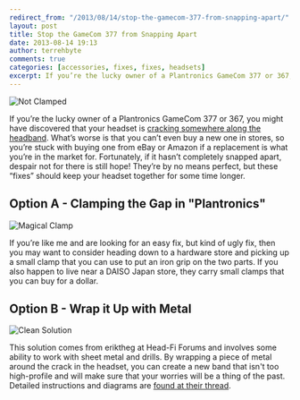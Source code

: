 ```yaml
---
redirect_from: "/2013/08/14/stop-the-gamecom-377-from-snapping-apart/"
layout: post
title: Stop the GameCom 377 from Snapping Apart
date: 2013-08-14 19:13
author: terrehbyte
comments: true
categories: [accessories, fixes, fixes, headsets]
excerpt: If you’re the lucky owner of a Plantronics GameCom 377 or 367, you might have discovered that your headset is cracking somewhere along the headband.
---
```

![Not Clamped](http://terrehbyte.files.wordpress.com/2013/08/not-clamped.png)

If you’re the lucky owner of a Plantronics GameCom 377 or 367, you might have
discovered that your headset is [cracking somewhere along the
headband](http://soundingboard.plantronics.com/thread/17648). What’s worse is
that you can’t even buy a new one in stores, so you’re stuck with buying one
from eBay or Amazon if a replacement is what you’re in the market for.
Fortunately, if it hasn’t completely snapped apart, despair not for there is
still hope! They’re by no means perfect, but these “fixes” should keep your
headset together for some time longer.  

## Option A - Clamping the Gap in "Plantronics"

![Magical Clamp](http://terrehbyte.files.wordpress.com/2013/08/clamped.png)

If you’re like me and are looking for an easy fix, but kind of ugly fix, then
you may want to consider heading down to a hardware store and picking up a small
clamp that you can use to put an iron grip on the two parts. If you also happen
to live near a DAISO Japan store, they carry small clamps that you can buy for a
dollar.  

## Option B - Wrap it Up with Metal

![Clean Solution](http://terrehbyte.files.wordpress.com/2013/08/900x900px-ll-1051feac_sspx2738crack.jpg)

This solution comes from eriktheg at Head-Fi Forums and involves some ability to
work with sheet metal and drills. By wrapping a piece of metal around the crack
in the headset, you can create a new band that isn't too high-profile and will
make sure that your worries will be a thing of the past. Detailed instructions
and diagrams are [found at their
thread](http://www.head-fi.org/t/551961/fix-completely-cracked-and-broken-headphones-guide).